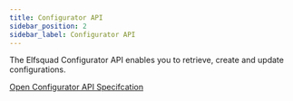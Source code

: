 ```yaml
---
title: Configurator API
sidebar_position: 2
sidebar_label: Configurator API
---
```


The Elfsquad Configurator API enables you to retrieve, create and update
configurations. 

[Open Configurator API Specifcation](/apis/configurator)

